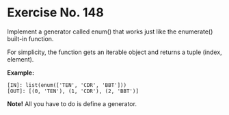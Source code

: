 # Exercise No. 148

Implement a generator called enum() that works just like the enumerate() built-in function.

For simplicity, the function gets an iterable object and returns a tuple (index, element).


**Example:**


    [IN]: list(enum(['TEN', 'CDR', 'BBT']))
    [OUT]: [(0, 'TEN'), (1, 'CDR'), (2, 'BBT')]


**Note!** All you have to do is define a generator. 